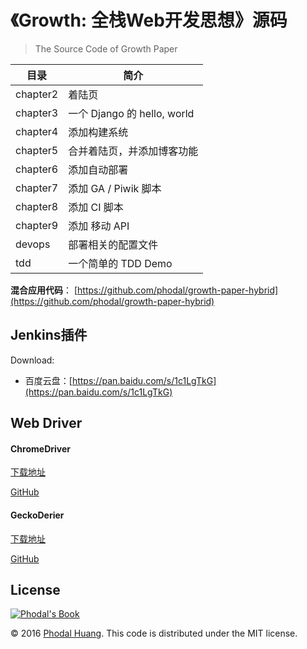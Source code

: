 《Growth: 全栈Web开发思想》源码
===

> The Source Code of Growth Paper


目录        |  简介
------------|--------------------------
 chapter2   | 着陆页
 chapter3   | 一个 Django 的 hello, world
 chapter4   | 添加构建系统
 chapter5   | 合并着陆页，并添加博客功能
 chapter6   | 添加自动部署
 chapter7   | 添加 GA / Piwik 脚本
 chapter8   | 添加 CI 脚本
 chapter9   | 添加 移动 API
 devops     | 部署相关的配置文件
 tdd        | 一个简单的 TDD Demo

**混合应用代码**： [https://github.com/phodal/growth-paper-hybrid](https://github.com/phodal/growth-paper-hybrid)

Jenkins插件
---

Download:

- 百度云盘：[https://pan.baidu.com/s/1c1LgTkG](https://pan.baidu.com/s/1c1LgTkG)

Web Driver
---

#### ChromeDriver

[下载地址](https://sites.google.com/a/chromium.org/chromedriver/)

[GitHub](https://github.com/phodal-archive/chromedriver)

#### GeckoDerier

[下载地址](https://github.com/mozilla/geckodriver/releases)

[GitHub](https://github.com/mozilla/geckodriver)

License
---

 [![Phodal's Book](http://brand.phodal.com/shields/book-small.svg)](https://www.phodal.com/)
 
© 2016 [Phodal Huang][phodal]. This code is distributed under the MIT
license.

[phodal]:https://www.phodal.com/
